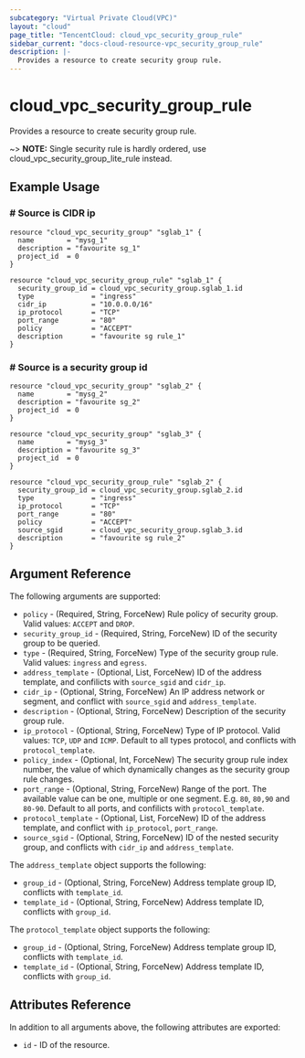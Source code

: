 ```yaml
---
subcategory: "Virtual Private Cloud(VPC)"
layout: "cloud"
page_title: "TencentCloud: cloud_vpc_security_group_rule"
sidebar_current: "docs-cloud-resource-vpc_security_group_rule"
description: |-
  Provides a resource to create security group rule.
---
```


# cloud_vpc_security_group_rule

Provides a resource to create security group rule.

~> **NOTE:** Single security rule is hardly ordered, use cloud_vpc_security_group_lite_rule instead.

## Example Usage

### # Source is CIDR ip

```hcl
resource "cloud_vpc_security_group" "sglab_1" {
  name        = "mysg_1"
  description = "favourite sg_1"
  project_id  = 0
}

resource "cloud_vpc_security_group_rule" "sglab_1" {
  security_group_id = cloud_vpc_security_group.sglab_1.id
  type              = "ingress"
  cidr_ip           = "10.0.0.0/16"
  ip_protocol       = "TCP"
  port_range        = "80"
  policy            = "ACCEPT"
  description       = "favourite sg rule_1"
}
```

### # Source is a security group id

```hcl
resource "cloud_vpc_security_group" "sglab_2" {
  name        = "mysg_2"
  description = "favourite sg_2"
  project_id  = 0
}

resource "cloud_vpc_security_group" "sglab_3" {
  name        = "mysg_3"
  description = "favourite sg_3"
  project_id  = 0
}

resource "cloud_vpc_security_group_rule" "sglab_2" {
  security_group_id = cloud_vpc_security_group.sglab_2.id
  type              = "ingress"
  ip_protocol       = "TCP"
  port_range        = "80"
  policy            = "ACCEPT"
  source_sgid       = cloud_vpc_security_group.sglab_3.id
  description       = "favourite sg rule_2"
}
```

## Argument Reference

The following arguments are supported:

* `policy` - (Required, String, ForceNew) Rule policy of security group. Valid values: `ACCEPT` and `DROP`.
* `security_group_id` - (Required, String, ForceNew) ID of the security group to be queried.
* `type` - (Required, String, ForceNew) Type of the security group rule. Valid values: `ingress` and `egress`.
* `address_template` - (Optional, List, ForceNew) ID of the address template, and confilicts with `source_sgid` and `cidr_ip`.
* `cidr_ip` - (Optional, String, ForceNew) An IP address network or segment, and conflict with `source_sgid` and `address_template`.
* `description` - (Optional, String, ForceNew) Description of the security group rule.
* `ip_protocol` - (Optional, String, ForceNew) Type of IP protocol. Valid values: `TCP`, `UDP` and `ICMP`. Default to all types protocol, and conflicts with `protocol_template`.
* `policy_index` - (Optional, Int, ForceNew) The security group rule index number, the value of which dynamically changes as the security group rule changes.
* `port_range` - (Optional, String, ForceNew) Range of the port. The available value can be one, multiple or one segment. E.g. `80`, `80,90` and `80-90`. Default to all ports, and confilicts with `protocol_template`.
* `protocol_template` - (Optional, List, ForceNew) ID of the address template, and conflict with `ip_protocol`, `port_range`.
* `source_sgid` - (Optional, String, ForceNew) ID of the nested security group, and conflicts with `cidr_ip` and `address_template`.

The `address_template` object supports the following:

* `group_id` - (Optional, String, ForceNew) Address template group ID, conflicts with `template_id`.
* `template_id` - (Optional, String, ForceNew) Address template ID, conflicts with `group_id`.

The `protocol_template` object supports the following:

* `group_id` - (Optional, String, ForceNew) Address template group ID, conflicts with `template_id`.
* `template_id` - (Optional, String, ForceNew) Address template ID, conflicts with `group_id`.

## Attributes Reference

In addition to all arguments above, the following attributes are exported:

* `id` - ID of the resource.




